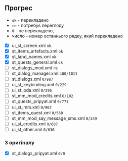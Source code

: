 ## Прогрес

* `ok` - перекладено
* `re` - потребує перегляду
* `0` - не перекладено, 
* число - номер останнього рядку, який перекладено

- [x] ui_st_screen.xml `ok`
- [x] st_items_artefacts.xml `ok`
- [x] st_land_names.xml `ok`
- [x] st_quests_general.xml `ok`
- [ ] st_dialogs_mod.xml `re`
- [ ] st_dialog_manager.xml `400/1011`
- [ ] st_dialogs.xml `0/987`
- [ ] ui_st_keybinding.xml `0/229`
- [ ] ui_st_pda.xml `0/296`
- [ ] st_mm_mod_credits.xml `0/102`
- [ ] st_quests_pripyat.xml `0/771`
- [ ] ui_st_mm.xml `0/967`
- [ ] st_items_quest.xml `0/560`
- [ ] st_mm_mod_say_message_sms.xml `0/349`
- [ ] ui_st_credits.xml `0/687`
- [ ] ui_st_other.xml `0/630`

### З оригіналу

- [x] st_dialogs_pripyat.xml `0/0`
